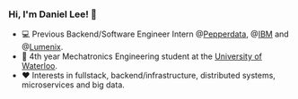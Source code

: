 ### Hi, I'm Daniel Lee! 🤖

- 💻 Previous Backend/Software Engineer Intern @[Pepperdata](https://www.pepperdata.com/), @[IBM](https://www.ibm.com/ca-en) and @[Lumenix](https://www.aimsplatform.io/).
- 📖 4th year Mechatronics Engineering student at the [University of Waterloo](https://uwaterloo.ca/).
- ❤️ Interests in fullstack, backend/infrastructure, distributed systems, microservices and big data.
